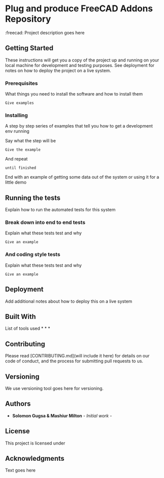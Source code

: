 # Plug and produce FreeCAD Addons Repository
:freecad:
Project description goes here

## Getting Started

These instructions will get you a copy of the project up and running on your local machine for development and testing purposes. See deployment for notes on how to deploy the project on a live system.

### Prerequisites

What things you need to install the software and how to install them

```
Give examples
```

### Installing

A step by step series of examples that tell you how to get a development env running

Say what the step will be

```
Give the example
```

And repeat

```
until finished
```

End with an example of getting some data out of the system or using it for a little demo

## Running the tests

Explain how to run the automated tests for this system

### Break down into end to end tests

Explain what these tests test and why

```
Give an example
```

### And coding style tests

Explain what these tests test and why

```
Give an example
```

## Deployment

Add additional notes about how to deploy this on a live system

## Built With
List of tools used
* 
* 
* 

## Contributing

Please read [CONTRIBUTING.md](will include it here) for details on our code of conduct, and the process for submitting pull requests to us.

## Versioning

We use versioning tool goes here for versioning.

## Authors

* **Solomon Gugsa & Mashiur Milton** - *Initial work* -



## License

This project is licensed under 

## Acknowledgments
Text goes here
 

